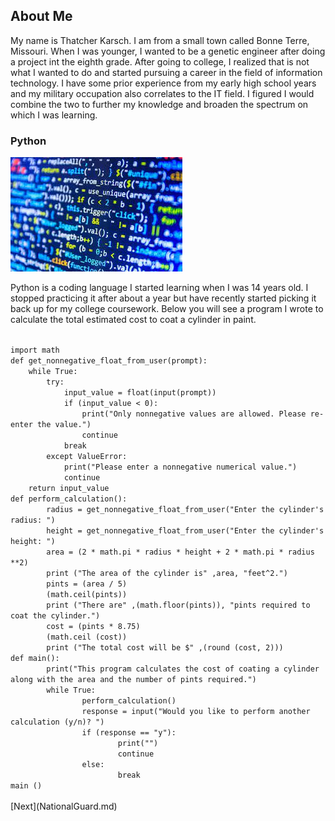 <!DOCTYPE html>
<html>
  <head>
<link rel="stylesheet" type="text/css" href="mystyle.css">
  </head>
<body>
    <h2>About Me</h2>
           <p> My name is Thatcher Karsch. I am from a small town called Bonne Terre, Missouri. When I was younger, I wanted to be a genetic engineer after doing a project int the eighth grade. After going to college, I realized that is not what I wanted to do and started pursuing a career in the field of information technology. I have some prior experience from my early high school years and my military occupation also correlates to the IT field. I figured I would combine the two to further my knowledge and broaden the spectrum on which I was learning. </p>

 
<h3>Python</h3>
   <img src="Coding.jpg"> 
            <p> Python is a coding language I started learning when I was 14 years old. I stopped practicing it after about a year but have recently started picking it back up for my college coursework. Below you will see a program I wrote to calculate the total estimated cost to coat a cylinder in paint. </p>

<code>
import math
def get_nonnegative_float_from_user(prompt):
    while True:
        try:
            input_value = float(input(prompt))
            if (input_value < 0):
                print("Only nonnegative values are allowed. Please re-enter the value.")
                continue
            break
        except ValueError:
            print("Please enter a nonnegative numerical value.")
            continue
    return input_value
def perform_calculation():
        radius = get_nonnegative_float_from_user("Enter the cylinder's radius: ")
        height = get_nonnegative_float_from_user("Enter the cylinder's height: ")
        area = (2 * math.pi * radius * height + 2 * math.pi * radius **2)
        print ("The area of the cylinder is" ,area, "feet^2.")
        pints = (area / 5) 
        (math.ceil(pints)) 
        print ("There are" ,(math.floor(pints)), "pints required to coat the cylinder.") 
        cost = (pints * 8.75)
        (math.ceil (cost))
        print ("The total cost will be $" ,(round (cost, 2)))
def main():
        print("This program calculates the cost of coating a cylinder along with the area and the number of pints required.")
        while True:
                perform_calculation()
                response = input("Would you like to perform another calculation (y/n)? ")
                if (response == "y"):
                        print("")
                        continue
                else:
                        break
main ()
                
</code>
</body>
</html>
[Next](NationalGuard.md)
